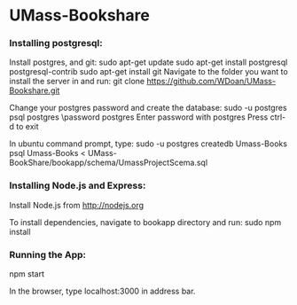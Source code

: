 # UMass-Bookshare

### Installing postgresql:

Install postgres, and git:
    sudo apt-get update
    sudo apt-get install postgresql postgresql-contrib
    sudo apt-get install git
Navigate to the folder you want to install the server in and run:
    git clone https://github.com/WDoan/UMass-Bookshare.git

Change your postgres password and create the database:
    sudo -u postgres psql postgres
    \password postgres
Enter password with postgres
Press ctrl-d to exit

In ubuntu command prompt, type:
    sudo -u postgres createdb Umass-Books
    psql Umass-Books < UMass-BookShare/bookapp/schema/UmassProjectScema.sql


### Installing Node.js and Express:

Install Node.js from http://nodejs.org

To install dependencies, navigate to bookapp directory and run:
    sudo npm install

### Running the App:

npm start

In the browser, type localhost:3000 in address bar.
